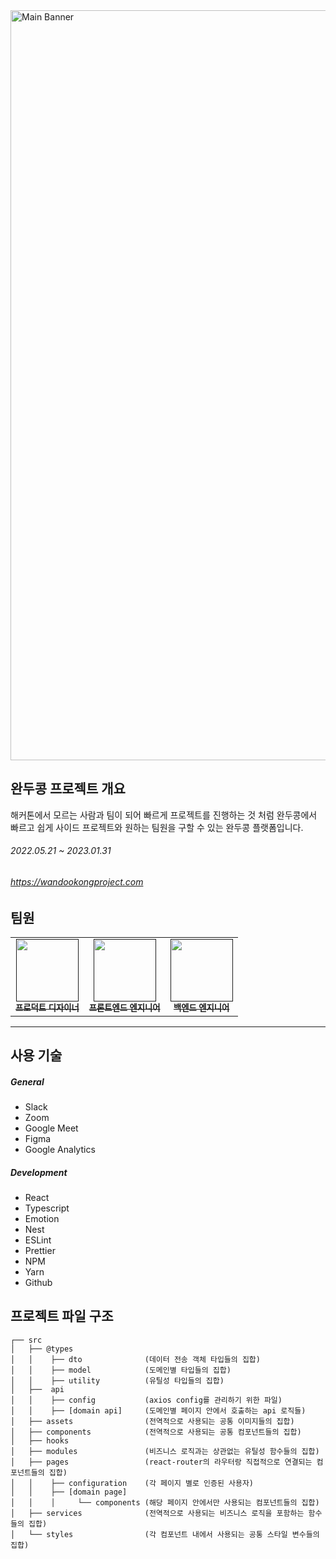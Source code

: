 <img width="1200" alt="Main Banner" src="https://user-images.githubusercontent.com/26430232/212911988-18aa282b-b774-4474-857c-205e109ddebe.png">


## 완두콩 프로젝트 개요

해커톤에서 모르는 사람과 팀이 되어 빠르게 프로젝트를 진행하는 것 처럼 완두콩에서 빠르고 쉽게 사이드 프로젝트와 원하는 팀원을 구할 수 있는 완두콩 플랫폼입니다. 

###### 2022.05.21 ~ 2023.01.31
###### https://wandookongproject.com

## 팀원

<table>
  <tbody>
    <tr>
      <td align="center"><a href=""><img src="" width="100px;" alt=""/><br /><sub><b>프로덕트 디자이너</b></sub></a><br /></td>
      <td align="center"><a href=""><img src="" width="100px;" alt=""/><br /><sub><b>프론트엔드 엔지니어</b></sub></a><br /></td>
      <td align="center"><a href=""><img src="" width="100px;" alt=""/><br /><sub><b>백엔드 엔지니어</b></sub></a><br /></td>
     <tr/>
  </tbody>
</table>

---
        
## 사용 기술

##### General

- Slack
- Zoom
- Google Meet
- Figma
- Google Analytics
        
##### Development
        
- React
- Typescript
- Emotion
- Nest
- ESLint
- Prettier
- NPM
- Yarn
- Github

## 프로젝트 파일 구조

```
┌── src    
│   ├── @types
│   │    ├── dto              (데이터 전송 객체 타입들의 집합)
│   │    ├── model            (도메인별 타입들의 집합)
│   │    ├── utility          (유틸성 타입들의 집합)
│   ├──  api
│   │    ├── config           (axios config를 관리하기 위한 파일)
│   │    ├── [domain api]     (도메인별 페이지 안에서 호출하는 api 로직들)
│   ├── assets                (전역적으로 사용되는 공통 이미지들의 집합)
│   ├── components            (전역적으로 사용되는 공통 컴포넌트들의 집합)
│   ├── hooks                  
│   ├── modules               (비즈니스 로직과는 상관없는 유틸성 함수들의 집합)         
│   ├── pages                 (react-router의 라우터랑 직접적으로 연결되는 컴포넌트들의 집합)
│   │    ├── configuration    (각 페이지 별로 인증된 사용자)
│   │    ├── [domain page]       
│   │    │     └── components (해당 페이지 안에서만 사용되는 컴포넌트들의 집합)
│   ├── services              (전역적으로 사용되는 비즈니스 로직을 포함하는 함수들의 집합)         
│   └── styles                (각 컴포넌트 내에서 사용되는 공통 스타일 변수들의 집합)
```

